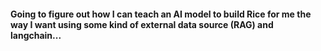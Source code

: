 #### Going to figure out how I can teach an AI model to build Rice for me the way I want using some kind of external data source (RAG) and langchain...
